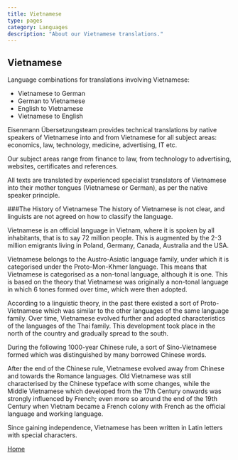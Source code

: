 ```yaml
---
title: Vietnamese
type: pages
category: Languages
description: "About our Vietnamese translations."
---
```


## Vietnamese

Language combinations for translations involving Vietnamese:
- Vietnamese to German
- German to Vietnamese
- English to Vietnamese
- Vietnamese to English

Eisenmann Übersetzungsteam provides technical translations by native speakers of Vietnamese into and from Vietnamese for all subject areas: economics, law, technology, medicine, advertising, IT etc.

Our subject areas range from finance to law, from technology to advertising, websites, certificates and references.

All texts are translated by experienced specialist translators of Vietnamese into their mother tongues (Vietnamese or German), as per the native speaker principle.

###The History of Vietnamese
The history of Vietnamese is not clear, and linguists are not agreed on how to classify the language.

Vietnamese is an official language in Vietnam, where it is spoken by all inhabitants, that is to say 72 million people. This is augmented by the 2-3 million emigrants living in Poland, Germany, Canada, Australia and the USA.

Vietnamese belongs to the Austro-Asiatic language family, under which it is categorised under the Proto-Mon-Khmer language. This means that Vietnamese is categorised as a non-tonal language, although it is one. This is based on the theory that Vietnamese was originally a non-tonal language in which 6 tones formed over time, which were then adopted.

According to a linguistic theory, in the past there existed a sort of Proto-Vietnamese which was similar to the other languages of the same language family. Over time, Vietnamese evolved further and adopted characteristics of the languages of the Thai family. This development took place in the north of the country and gradually spread to the south.

During the following 1000-year Chinese rule, a sort of Sino-Vietnamese formed which was distinguished by many borrowed Chinese words.

After the end of the Chinese rule, Vietnamese evolved away from Chinese and towards the Romance languages. Old Vietnamese was still characterised by the Chinese typeface with some changes, while the Middle Vietnamese which developed from the 17th Century onwards was strongly influenced by French; even more so around the end of the 19th Century when Vietnam became a French colony with French as the official language and working language.

Since gaining independence, Vietnamese has been written in Latin letters with special characters.

[Home](/about/landing)
